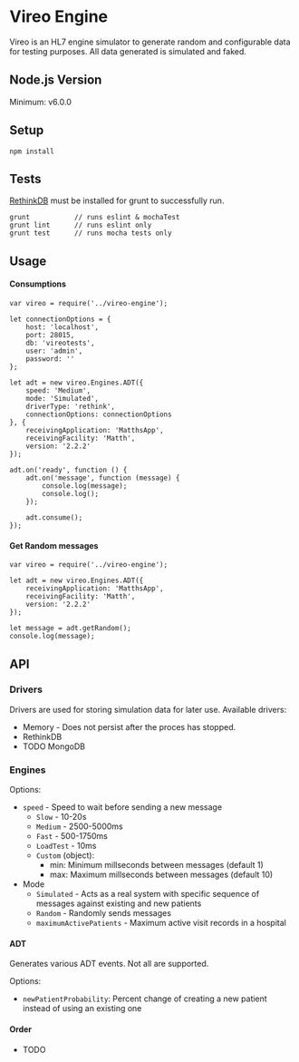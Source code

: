 Vireo Engine
============

Vireo is an HL7 engine simulator to generate random and configurable data for testing purposes. All data generated is simulated and faked.

## Node.js Version

Minimum: v6.0.0

## Setup

    npm install

## Tests

[RethinkDB](http://rethinkdb.com/docs/install) must be installed for grunt to successfully run.

    grunt           // runs eslint & mochaTest
    grunt lint      // runs eslint only
    grunt test      // runs mocha tests only


## Usage

#### Consumptions

    var vireo = require('../vireo-engine');

    let connectionOptions = {
        host: 'localhost',
        port: 28015,
        db: 'vireotests',
        user: 'admin',
        password: ''
    };

    let adt = new vireo.Engines.ADT({
        speed: 'Medium',
        mode: 'Simulated',
        driverType: 'rethink',
        connectionOptions: connectionOptions
    }, {
        receivingApplication: 'MatthsApp',
        receivingFacility: 'Matth',
        version: '2.2.2'
    });

    adt.on('ready', function () {
        adt.on('message', function (message) {
            console.log(message);
            console.log();
        });

        adt.consume();
    });

#### Get Random messages

    var vireo = require('../vireo-engine');

    let adt = new vireo.Engines.ADT({
        receivingApplication: 'MatthsApp',
        receivingFacility: 'Matth',
        version: '2.2.2'
    });

    let message = adt.getRandom();
    console.log(message);

## API

### Drivers

Drivers are used for storing simulation data for later use. Available drivers:

* Memory - Does not persist after the proces has stopped.
* RethinkDB
* TODO MongoDB

### Engines

Options: 

* `speed` - Speed to wait before sending a new message
    * `Slow` - 10-20s
    * `Medium` - 2500-5000ms
    * `Fast` - 500-1750ms
    * `LoadTest` - 10ms
    * `Custom` (object):
        * min: Minimum millseconds between messages (default 1)
        * max: Maximum millseconds between messages (default 10)
* Mode
    * `Simulated` - Acts as a real system with specific sequence of messages against existing and new patients
    * `Random` - Randomly sends messages
    * `maximumActivePatients` - Maximum active visit records in a hospital

#### ADT

Generates various ADT events. Not all are supported.

Options:

* `newPatientProbability`: Percent change of creating a new patient instead of using an existing one

#### Order

* TODO
